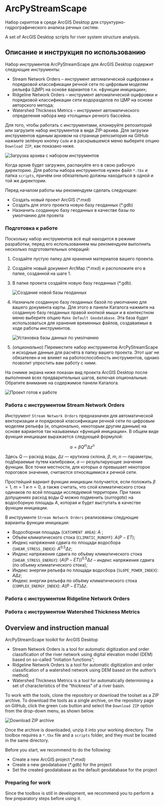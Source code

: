 # ArcPyStreamScape

Набор скриптов в среде ArcGIS Desktop для структурно-гидрографического анализа речных систем.

A set of ArcGIS Desktop scripts for river system structure analysis.

## Описание и инструкция по использованию

Набор инструментов ArcPyStreamScape для ArcGIS Desktop содержит следующие инструменты:

* Stream Network Orders – инструмент автоматической оцифровки и порядковой классификации речной сети по цифровым моделям рельефа (ЦМР) на основе вариантов т.н. «функции инициации»;
* Ridgeline Network Orders – инструмент автоматической оцифровки и порядковой классификации сети водоразделов по ЦМР на основе авторского метода;
* Watershed Thickness Metrics – инструмент автоматического определения набора мер «толщины» речного бассейна.

Для того, чтобы работать с инструментами, клонируйте репозиторий или загрузите набор инструментов в виде ZIP-архива. Для загрузки инструментов единым архивом на странице репозитория на GitHub нажмите зелёную кнопку `Code` и в раскрывшемся меню выберите опцию `Download ZIP`, как показано ниже.

![Загрузка архива с набором инструментов](images/DownloadFromGitHub.png)

Когда архив будет загружен, распакуйте его в свою рабочую директорию. Для работы набора инструментов нужен файл `*.tbx` и папка `scripts`, причём они обязательно должны находиться в одной и той же директории.

Перед началом работы мы рекомендуем сделать следующее:
* Создать новый проект ArcGIS (*.mxd)
* Создать для этого проекта новую базу геоданных (*.gdb)
* Назначить созданную базу геоданных в качестве базы по умолчанию для проекта

### Подготовка к работе

Поскольку набор инструментов всё ещё находится в режиме разработки, перед его использованием мы рекомендуем выполнить несколько подготовительных операций:

1. Создайте пустую папку для хранения материалов вашего проекта.
2. Создайте новый документ ArcMap (*.mxd) и расположите его в папке, созданной на шаге 1.
3. В папке проекта создайте новую базу геоданных (*.gdb).

    ![Создание новой базы геоданных](images/NewFileGeodatabase.png)

4. Назначьте созданную базу геоданных базой по умолчанию для вашего документа карты. Для этого в панели Каталога нажмите на созданную базу геоданных правой кнопкой мыши и в контекстном меню выберите опцию `Make Default Geodatabase`. Эта база будет использоваться для хранения временных файлов, создаваемых в ходе работы инструментов.

    ![Установка базы данных по умолчанию](images/MakeDefaultGeodatabase.png)

5. (*опционально*) Переместите набор инструментов ArcPyStreamScape и исходные данные для расчёта в папку вашего проекта. Этот шаг не обязателен и не влияет на работоспособность инструментов, однако позволит упростить вам работу с ними. 

На снимке экрана ниже показан вид проекта ArcGIS Desktop после выполнения всех предварительных шагов, включая опциональные. Обратите внимание на содержимое панели Каталога.

![Проект готов к работе](images/MXD_demo.png)

### Работа с инструментом Stream Network Orders

Инструмент `Stream Network Orders` предназначен для автоматической векторизации и порядковой классификации речной сети по цифровым моделям рельефа (и, опционально, некоторым другим данным) на основе вариантов так называемых «функций инициации». В общем виде функция инициации выражается следующей формулой:

$$
a = \beta Q^m \Delta z^n 
$$

Здесь $Q$ — расход воды, $\Delta z$ — крутизна склона, $\beta$, $m$, $n$ — параметры, подбираемые путем калибровки, $a$ — результирующее значение функции. Все точки местности, для которых $a$ превышает некоторое пороговое значение, считаются относящимися к речной сети.

Простейший вариант функции инициации получается, если положить $\beta = 1$, $m = 1$ и $n = 0$, а также считать, что слой климатического стока одинаков по всей площади исследуемой территории. При таких допущениях расход воды $Q$ можно подменить (*surrogate*) на водосборную площадь $A$, которая и будет выступать в качестве функции инициации. 

В инструменте `Stream Network Orders` реализованы следующие варианты функции инициации:

* Водосборная площадь (`CATCHMENT AREA`): $A$ ;
* Объём климатического стока (`CLIMATIC_RUNOFF`): $A(P-ET)$;
* Индекс напряжения сдвига по площади водосбора (`SHEAR_STRESS_INDEX`): $A^{0.5} \Delta z$;
* Индекс напряжения сдвига по объёму климатического стока (`SHEAR_STRESS_ENERGY`): $(A(P-ET))^{0.5} \Delta z$ – индекс напряжения сдвига (по объему климатического стока);
* Индекс энергии рельефа по площади водосбора (`SLOPE_POWER_INDEX`):  $A \Delta z$;
* Индекс энергии рельефа по объёму климатического стока (`COMPLEX_ENERGY_INDEX`): $A(P-ET) \Delta z$.


### Работа с инструментом Ridgeline Network Orders

### Работа с инструментом Watershed Thickness Metrics


## Overview and instruction manual

ArcPyStreamScape toolkit for ArcGIS Desktop

* Stream Network Orders is a tool for automatic digitization and order classification of the river network using digital elevation model (DEM) based on so-called  “initiation functions”;
* Ridgeline Network Orders is a tool for automatic digitization and order classification of a watershed network using DEM based on the author’s method;
* Watershed Thickness Metrics is a tool for automatically determining a set of characteristics of the “thickness” of a river basin.

To work with the tools, clone the repository or download the toolset as a ZIP archive. To download the tools as a single archive, on the repository page on GitHub, click the green `Code` button and select the `Download ZIP` option from the drop-down menu, as shown below.

![Download ZIP archive](images/DownloadFromGitHub.png)

Once the archive is downloaded, unzip it into your working directory. The toolbox requires a `*.tbx` file and a `scripts` folder, and they must be located in the same directory.

Before you start, we recommend to do the following:
* Create a new ArcGIS project (*.mxd)
* Create a new geodatabase (*.gdb) for the project
* Set the created geodatabase as the default geodatabase for the project

### Preparing for work

Since the toolbox is still in development, we recommend you to perform a few preparatory steps before using it.